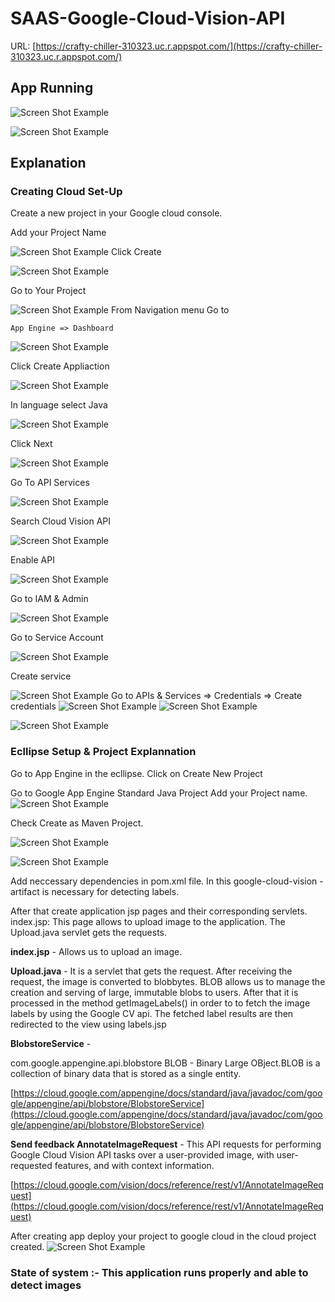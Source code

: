 # SAAS-Google-Cloud-Vision-API

URL: [https://crafty-chiller-310323.uc.r.appspot.com/](https://crafty-chiller-310323.uc.r.appspot.com/)


## App Running




![Screen Shot Example](images/appRunning1.png)

![Screen Shot Example](images/appRunning2.png)


## Explanation

### Creating Cloud Set-Up

Create a new project in your Google cloud console.

Add your Project Name

![Screen Shot Example](images/c1.png)
Click Create

![Screen Shot Example](images/c2.png)

Go to Your Project

![Screen Shot Example](images/c3.png)
From Navigation menu Go to

	App Engine => Dashboard
	
![Screen Shot Example](images/c4.png)

Click Create Appliaction

![Screen Shot Example](images/c5.png)

In language select Java

![Screen Shot Example](images/c6.png)


Click Next

![Screen Shot Example](images/c7.png)

Go To API Services 

![Screen Shot Example](images/c8.png)

Search Cloud Vision API

![Screen Shot Example](images/c9.png)

Enable API

![Screen Shot Example](images/c10.png)

Go to IAM & Admin 

![Screen Shot Example](images/c11.png)

Go to Service Account

![Screen Shot Example](images/c12.png)

Create service

![Screen Shot Example](images/c13.png)
Go to APIs & Services => Credentials => Create credentials
![Screen Shot Example](images/c14.png)
![Screen Shot Example](images/c15.png)


![Screen Shot Example](images/c16.png)



### Ecllipse Setup & Project Explannation

Go to App Engine in the ecllipse.
Click on Create New Project

Go to Google App Engine Standard Java Project
Add your Project name.
![Screen Shot Example](images/e1.png)


Check Create as Maven Project.


![Screen Shot Example](images/e2.png)

![Screen Shot Example](images/e3.png)

Add neccessary dependencies in pom.xml file. In this google-cloud-vision - artifact is necessary for detecting labels. 

After that create application jsp pages and their corresponding servlets.
index.jsp: This page allows to upload image to the application.
The Upload.java servlet gets the requests. 



**index.jsp** - Allows us to upload an image.

**Upload.java** - It is a servlet that gets the request. After receiving the request, the image is converted to blobbytes. BLOB allows us to manage the creation and serving of large, immutable blobs to users. After that it is processed in the method getImageLabels() in order to to fetch the image labels  by using the Google CV api. The fetched label results are then redirected to the view using labels.jsp

**BlobstoreService** - 

com.google.appengine.api.blobstore
BLOB - Binary Large OBject.BLOB is a collection of binary data that is stored as a single entity.

[https://cloud.google.com/appengine/docs/standard/java/javadoc/com/google/appengine/api/blobstore/BlobstoreService](https://cloud.google.com/appengine/docs/standard/java/javadoc/com/google/appengine/api/blobstore/BlobstoreService)
 

**Send feedback AnnotateImageRequest** - This API requests for performing Google Cloud Vision API tasks over a user-provided image, with user-requested features, and with context information.

[https://cloud.google.com/vision/docs/reference/rest/v1/AnnotateImageRequest](https://cloud.google.com/vision/docs/reference/rest/v1/AnnotateImageRequest)




After creating app deploy your project to google cloud in the cloud project created.
![Screen Shot Example](images/e4.png)


### State of system :- This application runs properly and able to detect images


 